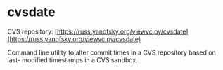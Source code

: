 cvsdate
=======

CVS repository: [https://russ.yanofsky.org/viewvc.py/cvsdate](https://russ.yanofsky.org/viewvc.py/cvsdate)

Command line utility to alter commit times in a CVS repository based on last-
modified timestamps in a CVS sandbox.
